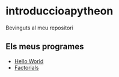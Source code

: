 # introduccioapytheon
Bevinguts al meu repositori
## Els meus programes
- [Hello World](hello_world.py)
- [Factorials](Factorials)
